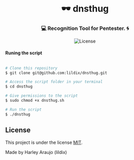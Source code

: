<h1 align="center">
     🕶 dnsthug
</h1>

<h3 align="center">
    💻 Recognition Tool for Pentester. 🌀
</h3>

<p align="center">
 
   <img alt="License" src="https://img.shields.io/github/license/lildix/dnsthug">

</p>


#### Runing the script

```bash

# Clone this repository
$ git clone git@github.com:lildix/dnsthug.git

# Access the script folder in your terminal
$ cd dnsthug

# Give permissions to the script
$ sudo chmod +x dnsthug.sh

# Run the script
$ ./dnsthug

```
## License

This project is under the license [MIT](./LICENSE).

Made by Harley Araujo (lildix)

